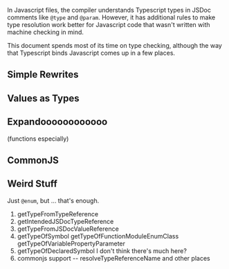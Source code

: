 In Javascript files, the compiler understands Typescript types in
JSDoc comments like `@type` and `@param`. However, it has additional
rules to make type resolution work better for Javascript code that
wasn't written with machine checking in mind.

This document spends most of its time on type checking, although the
way that Typescript binds Javascript comes up in a few places.

## Simple Rewrites ##

## Values as Types ##

## Expandoooooooooooo ##

(functions especially)

## CommonJS ##

## Weird Stuff ##

Just `@enum`, but ... that's enough.

1. getTypeFromTypeReference
1. getIntendedJSDocTypeReference
2. getTypeFromJSDocValueReference
3. getTypeOfSymbol
  getTypeOfFunctionModuleEnumClass
  getTypeOfVariablePropertyParameter
4. getTypeOfDeclaredSymbol
  I don't think there's much here?
5. commonjs support -- resolveTypeReferenceName and other places

